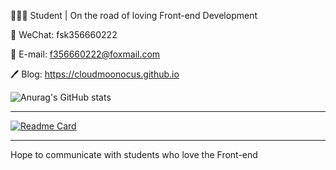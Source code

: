 👨🏻‍🎓 Student | On the road of loving Front-end Development

💬 WeChat: fsk356660222

📧 E-mail: f356660222@foxmail.com

🖊 Blog: https://cloudmoonocus.github.io

![Anurag's GitHub stats](E:\桌面\大学日常\前端开发设计\GitHub_Personal\README\api-16555580873147.svg+xml)

------

[![Readme Card](E:\桌面\大学日常\前端开发设计\GitHub_Personal\README\-16555581616139.svg+xml)](https://github.com/cloudmoonocus/Netease-Cloud-Music-ALL)

------

Hope to communicate with students who love the Front-end